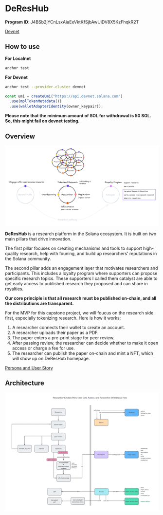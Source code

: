 <!-- markdownlint-disable-->

# DeResHub

**Program ID**: J4BSb2jYCnLsxAiaEeVktKfSjbAwUiDV8X5KzFhqkR2T

[Devnet](https://explorer.solana.com/address/J4BSb2jYCnLsxAiaEeVktKfSjbAwUiDV8X5KzFhqkR2T?cluster=devnet)

## How to use

**For Localnet**

```bash
anchor test
```

**For Devnet**

```bash
anchor test --provider.cluster devnet
```

```typescript
const umi = createUmi("https://api.devnet.solana.com")
  .use(mplTokenMetadata())
  .use(walletAdapterIdentity(owner_keypair));
```

**Please note that the minimum amount of SOL for withdrawal is 50 SOL. So, this might fail on devnet testing.**

## Overview

<div align="center">
	<img src="overview.png" width="800"/>
</div>

**DeResHub** is a research platform in the Solana ecosystem. It is built on two main pillars that drive innovation.

The first pillar focuses on creating mechanisms and tools to support high-quality research, help with founing, and build up researchers' reputations in the Solana community.

The second pillar adds an engagement layer that motivates researchers and participants. This includes a loyalty program where supporters can propose specific research topics. These supporters I called them catalyst are able to get early access to published research they proposed and can share in royalties.

**Our core principle is that all research must be published on-chain, and all the distributions are transparent.**

For the MVP for this capstone project, we will foucus on the research side first, especially tokenizing research. Here is how it works:

1. A researcher connects their wallet to create an account.
2. A researcher uploads their paper as a PDF.
3. The paper enters a pre-print stage for peer review.
4. After passing review, the researcher can decide whether to make it open access or charge a fee for use.
5. The researcher can publish the paper on-chain and mint a NFT, which will show up on DeResHub homepage.

[Persona and User Story](persona_usr_story.md)

## Architecture

<div align="center">
	<img src="arc.png" width="800"/>
</div>
